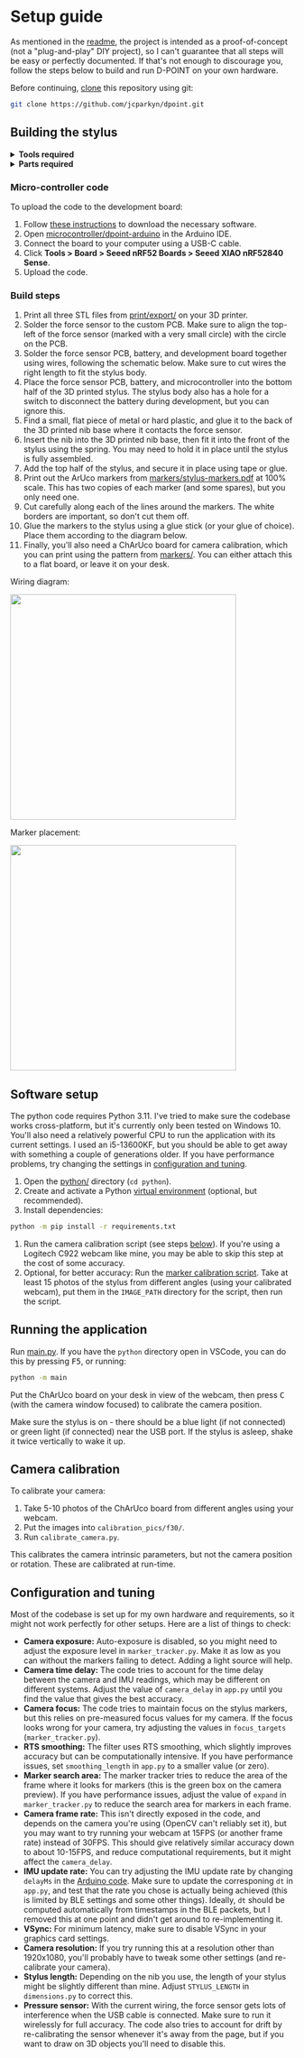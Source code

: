 # Setup guide

As mentioned in the [readme](./README.md), the project is intended as a proof-of-concept (not a "plug-and-play" DIY project), so I can't guarantee that all steps will be easy or perfectly documented. If that's not enough to discourage you, follow the steps below to build and run D-POINT on your own hardware.

Before continuing, [clone](https://docs.github.com/en/repositories/creating-and-managing-repositories/cloning-a-repository) this repository using git:

```bash
git clone https://github.com/jcparkyn/dpoint.git
```

## Building the stylus

<details>
<summary><strong>Tools required</strong></summary>

- A 3D printer, for printing the stylus body. I used a Creality Ender 3, but most types of 3D printer should work.
- Hot air rework station, for soldering the force sensor. You might be able to make do with a soldering iron, but I wouldn't recommend it.
- A soldering iron, for soldering the other electronics.
- An inkjet or laser printer, for printing the ArUco markers.

</details>

<details>
<summary><strong>Parts required</strong></summary>

- Development board: [Seeed Studio XIAO nRF52840 Sense](https://www.seeedstudio.com/Seeed-XIAO-BLE-Sense-nRF52840-p-5253.html).
- Force sensor: Alps Alpine [HSFPAR003A](https://tech.alpsalpine.com/e/products/detail/HSFPAR003A/) or [HSFPAR004A](https://tech.alpsalpine.com/e/products/detail/HSFPAR004A/) (preferred). These can be a little hard to find, but unfortunately, there aren't many other off-the-shelf options aside from FSRs. The [HSFPAR007A](https://tech.alpsalpine.com/e/products/detail/HSFPAR007A/) will also work, but you'll have to modify the PCB footprint.
- Custom PCB: Order this from your PCB manufacturer of choice, using the provided [gerber files](./electronics/gerbers/). Use a PCB thickness of 1.6mm.
- Printer filament. I used PLA, but most hard plastics should work.
- A 6.5x10mm compression spring. I used one from a spring kit (like [this one](https://www.ebay.com.au/itm/175482659706)), but he spring tension does not need to match exactly.
- A 10440 lithium-ion battery (e.g., [this one](https://www.ebay.com/itm/194025159718)).
- Wire, 22-24 AWG for soldering.
- Something to use as a nib for the stylus. I used a [Wacom replacement nib](https://estore.wacom.com/en-au/wacom-standard-replacement-nibs-previous-gen.html), but you might be able to substitute this with something else (e.g., 3D printer filament). If you do, make sure to adjust the dimensions on the 3D model to match.

</details>

### Micro-controller code

To upload the code to the development board:
1. Follow [these instructions](https://wiki.seeedstudio.com/XIAO_BLE/#getting-started) to download the necessary software.
1. Open [microcontroller/dpoint-arduino](./microcontroller/dpoint-arduino/) in the Arduino IDE.
1. Connect the board to your computer using a USB-C cable.
1. Click **Tools > Board > Seeed nRF52 Boards > Seeed XIAO nRF52840 Sense**.
1. Upload the code.

### Build steps

1. Print all three STL files from [print/export/](./print/export/) on your 3D printer.
1. Solder the force sensor to the custom PCB. Make sure to align the top-left of the force sensor (marked with a very small circle) with the circle on the PCB.
1. Solder the force sensor PCB, battery, and development board together using wires, following the schematic below. Make sure to cut wires the right length to fit the stylus body.
1. Place the force sensor PCB, battery, and microcontroller into the bottom half of the 3D printed stylus. The stylus body also has a hole for a switch to disconnect the battery during development, but you can ignore this.
1. Find a small, flat piece of metal or hard plastic, and glue it to the back of the 3D printed nib base where it contacts the force sensor.
1. Insert the nib into the 3D printed nib base, then fit it into the front of the stylus using the spring. You may need to hold it in place until the stylus is fully assembled.
1. Add the top half of the stylus, and secure it in place using tape or glue.
1. Print out the ArUco markers from [markers/stylus-markers.pdf](./markers/stylus-markers.pdf) at 100% scale. This has two copies of each marker (and some spares), but you only need one.
1. Cut carefully along each of the lines around the markers. The white borders are important, so don't cut them off.
1. Glue the markers to the stylus using a glue stick (or your glue of choice). Place them according to the diagram below.
1. Finally, you'll also need a ChArUco board for camera calibration, which you can print using the pattern from [markers/](./markers/). You can either attach this to a flat board, or leave it on your desk.


Wiring diagram:

<img src="https://github.com/Jcparkyn/dpoint/assets/51850908/f026f9f5-f5c4-458f-8883-b0071133f5e3" width="400px" />

Marker placement:

<img src="https://github.com/Jcparkyn/dpoint/assets/51850908/ae7184bb-005e-4dba-aeb7-f23acaa67785" width="400px" />

## Software setup

The python code requires Python 3.11. I've tried to make sure the codebase works cross-platform, but it's currently only been tested on Windows 10.
You'll also need a relatively powerful CPU to run the application with its current settings. I used an i5-13600KF, but you should be able to get away with something a couple of generations older. If you have performance problems, try changing the settings in [configuration and tuning](#configuration-and-tuning).

1. Open the [python/](./python/) directory (`cd python`).
1. Create and activate a Python [virtual environment](https://docs.python.org/3/tutorial/venv.html#creating-virtual-environments) (optional, but recommended).
1. Install dependencies:
```bash
python -m pip install -r requirements.txt
```
1. Run the camera calibration script (see steps [below](#camera-calibration)). If you're using a Logitech C922 webcam like mine, you may be able to skip this step at the cost of some accuracy.
1. Optional, for better accuracy: Run the [marker calibration script](./python/calibrate_markers.py). Take at least 15 photos of the stylus from different angles (using your calibrated webcam), put them in the `IMAGE_PATH` directory for the script, then run the script.

## Running the application

Run [main.py](./python/main.py). If you have the `python` directory open in VSCode, you can do this by pressing <kbd>F5</kbd>, or running:
```bash
python -m main
```

Put the ChArUco board on your desk in view of the webcam, then press <kbd>C</kbd> (with the camera window focused) to calibrate the camera position.

Make sure the stylus is on - there should be a blue light (if not connected) or green light (if connected) near the USB port. If the stylus is asleep, shake it twice vertically to wake it up.

## Camera calibration
To calibrate your camera:
1. Take 5-10 photos of the ChArUco board from different angles using your webcam.
2. Put the images into `calibration_pics/f30/`.
3. Run `calibrate_camera.py`.

This calibrates the camera intrinsic parameters, but not the camera position or rotation. These are calibrated at run-time.

## Configuration and tuning
Most of the codebase is set up for my own hardware and requirements, so it might not work perfectly for other setups. Here are a list of things to check:

- **Camera exposure:** Auto-exposure is disabled, so you might need to adjust the exposure level in `marker_tracker.py`. Make it as low as you can without the markers failing to detect. Adding a light source will help.
- **Camera time delay:** The code tries to account for the time delay between the camera and IMU readings, which may be different on different systems. Adjust the value of `camera_delay` in `app.py` until you find the value that gives the best accuracy.
- **Camera focus:** The code tries to maintain focus on the stylus markers, but this relies on pre-measured focus values for my camera. If the focus looks wrong for your camera, try adjusting the values in `focus_targets` (`marker_tracker.py`).
- **RTS smoothing:** The filter uses RTS smoothing, which slightly improves accuracy but can be computationally intensive. If you have performance issues, set `smoothing_length` in `app.py` to a smaller value (or zero).
- **Marker search area:** The marker tracker tries to reduce the area of the frame where it looks for markers (this is the green box on the camera preview). If you have performance issues, adjust the value of `expand` in `marker_tracker.py` to reduce the search area for markers in each frame.
- **Camera frame rate:** This isn't directly exposed in the code, and depends on the camera you're using (OpenCV can't reliably set it), but you may want to try running your webcam at 15FPS (or another frame rate) instead of 30FPS. This should give relatively similar accuracy down to about 10-15FPS, and reduce computational requirements, but it might affect the `camera_delay`.
- **IMU update rate:** You can try adjusting the IMU update rate by changing `delayMs` in the [Arduino code](./microcontroller/dpoint-arduino/dpoint-arduino.ino). Make sure to update the corresponing `dt` in `app.py`, and test that the rate you chose is actually being achieved (this is limited by BLE settings and some other things). Ideally, `dt` should be computed automatically from timestamps in the BLE packets, but I removed this at one point and didn't get around to re-implementing it.
- **VSync:** For minimum latency, make sure to disable VSync in your graphics card settings.
- **Camera resolution:** If you try running this at a resolution other than 1920x1080, you'll probably have to tweak some other settings (and re-calibrate your camera).
- **Stylus length:** Depending on the nib you use, the length of your stylus might be slightly different than mine. Adjust `STYLUS_LENGTH` in `dimensions.py` to correct this.
- **Pressure sensor:** With the current wiring, the force sensor gets lots of interference when the USB cable is connected. Make sure to run it wirelessly for full accuracy. The code also tries to account for drift by re-calibrating the sensor whenever it's away from the page, but if you want to draw on 3D objects you'll need to disable this.